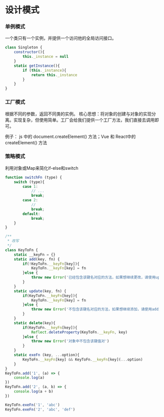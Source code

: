# 设计模式
### 单例模式
一个类只有一个实例，并提供一个访问他的全局访问接口。
```js
class Singleton {
    constructor(){
        this._instance = null    
    }
    static getInstance(){
        if (this._instance){
            return this._instance
        }
    }
}
```

### 工厂模式
根据不同的参数，返回不同类的实例。
核心思想：将对象的创建与对象的实现分离。实现复杂，但使用简单。工厂会给我们提供一个工厂方法，我们直接去调用即可。

例子： js 中的 document.createElement() 方法；Vue 和 React中的createElement() 方法


### 策略模式
利用对象或Map来简化if-else和switch
```js
function switchFn (type) {
    switch (type){
        case 1: 
            // ...
            break;
        case 2:
            //
            break;
        default:
            break;
    }
}

/**
 * 改写
 */
class KeyToFn {
    static __keyFn = {}
    static add(key, fn) {
        if(!KeyToFn.__keyFn[key]){
            KeyToFn.__keyFn[key] = fn
        }else {
            throw new Error('已经包含该键名对应的方法，如果想继续更改，请使用update方法')
        }
    }
    static update(key, fn) {
        if(KeyToFn.__keyFn[key]){
            KeyToFn.__keyFn[key] = fn
        }else {
            throw new Error('不包含该键名对应的方法，如果想继续添加，请使用add方法')
        }
    }
    static delete(key){
        if(KeyToFn.__keyFn[key]){
            Reflect.deleteProperty(KeyToFn.__keyFn, key)
        }else {
            throw new Error('对象中不包含该键值对')
        }
    }
    static exeFn (key, ...option){
        KeyToFn.__keyFn[key] && KeyToFn.__keyFn[key](...option)
    }
}
KeyToFn.add('1', (a) => {
    console.log(a)
})
KeyToFn.add('2', (a, b) => {
    console.log(a + b)
})

KeyToFn.exeFn('1', 'abc')
KeyToFn.exeFn('2', 'abc', 'def')
```

### 